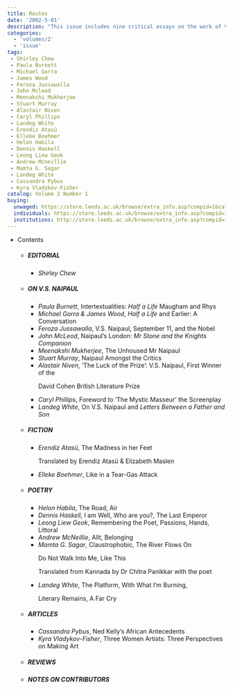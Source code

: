 ```yaml
---
title: Routes
date: '2002-5-01'
description: "This issue includes nine critical essays on the work of V.S Naipaul who turned 70 in 2002, when this issue was published. It also includes new work by prose writers and poets from Britain, Nigeria, India, Singapore, Australia and Canada."
categories:
  - 'volumes/2'
  - 'issue'
tags:
 - Shirley Chew
 - Paula Burnett
 - Michael Gorra
 - James Wood
 - Feroza Jussawalla
 - John Mcleod
 - Meenakshi Mukherjee
 - Stuart Murray
 - Alastair Niven
 - Caryl Phillips
 - Landeg White
 - Erendiz Atasü
 - Elleke Boehmer
 - Helon Habila
 - Dennis Haskell
 - Leong Liew Geok
 - Andrew Mcneillie
 - Mamta G. Sagar
 - Landeg White
 - Cassandra Pybus
 - Kyra Vladykov-Fisher
catalog: Volume 2 Number 1
buying:
  unwaged: https://store.leeds.ac.uk/browse/extra_info.asp?compid=1&catid=265&modid=1&prodid=1781&deptid=26
  individuals: https://store.leeds.ac.uk/browse/extra_info.asp?compid=1&catid=264&modid=1&prodid=1823&deptid=26
  institutions: http://store.leeds.ac.uk/browse/extra_info.asp?compid=1&catid=263&modid=1&prodid=1800&deptid=26
---
```


<ul id="issue_contents">
<li>Contents
				<ul><li><h5>EDITORIAL</h5><ul><li><em>Shirley Chew</em></li></ul></li><li><h5>ON V.S. NAIPAUL</h5><ul><li><em>Paula Burnett</em>, Intertextualities: <i>Half a Life</i> Maugham and Rhys</li><li><em>Michael Gorra &amp; James Wood</em>, <i>Half a Life</i> and Earlier: A Conversation </li><li><em>Feroza Jussawalla</em>, V.S. Naipaul, September 11, and the Nobel</li><li><em>John McLeod</em>, Naipaul’s London: <i>Mr Stone and the Knights Companion</i></li><li><em>Meenakshi Mukherjee</em>, The Unhoused Mr Naipaul</li><li><em>Stuart Murray</em>, Naipaul Amongst the Critics</li><li><em>Alastair Niven</em>, ‘The Luck of the Prize’: V.S. Naipaul, First Winner of the 
							<p>David Cohen British Literature Prize</p></li><li><em>Caryl Phillips</em>, Foreword to ‘The Mystic Masseur’ the Screenplay</li><li><em>Landeg White</em>, On V.S. Naipaul and <i>Letters Between a Father and Son</i></li></ul></li><li><h5>FICTION</h5><ul><li><em>Erendiz Atasü</em>, The Madness in her Feet 
							<p>Translated by Erendiz Atasü &amp; Elizabeth Maslen</p></li><li><em>Elleke Boehmer</em>, Like in a Tear-Gas Attack</li></ul></li><li><h5>POETRY </h5><ul><li><em>Helon Habila</em>, The Road, Air</li><li><em>Dennis Haskell</em>, I am Well, Who are you?,  The Last Emperor</li><li><em>Leong Liew Geok</em>, Remembering the Poet,  Passions,  Hands,  Littoral</li><li><em>Andrew McNeillie</em>, Allt,  Belonging </li><li><em>Mamta G. Sagar</em>, Claustrophobic,  The River Flows On
							<p>Do Not Walk Into Me,  Like This</p>
							<p>Translated from Kannada by Dr Chitra Panikkar with the poet</p></li><li><em>Landeg White</em>, The Platform,  With What I’m Burning, 
							<p>Literary Remains,  A Far Cry</p></li></ul></li><li><h5>ARTICLES</h5><ul><li><em>Cassandra Pybus</em>, Ned Kelly’s African Antecedents</li><li><em>Kyra Vladykov-Fisher</em>, Three Women Artists: Three Perspectives on Making Art</li></ul></li><li><h5>REVIEWS</h5><ul></ul></li><li><h5>NOTES ON CONTRIBUTORS</h5><ul></ul></li>				
				</ul></li>
</ul>
